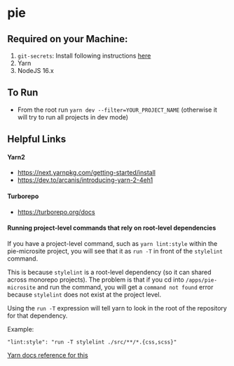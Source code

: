 # pie

## Required on your Machine:
1. `git-secrets`: Install following instructions [here](https://github.com/awslabs/git-secrets)
2. Yarn
3. NodeJS 16.x

## To Run

- From the root run `yarn dev --filter=YOUR_PROJECT_NAME` (otherwise it will try to run all projects in dev mode)

## Helpful Links

#### Yarn2

- https://next.yarnpkg.com/getting-started/install
- https://dev.to/arcanis/introducing-yarn-2-4eh1

#### Turborepo

- https://turborepo.org/docs

#### Running project-level commands that rely on root-level dependencies
If you have a project-level command, such as `yarn lint:style` within the pie-microsite project, you will see that it as `run -T` in front of the `stylelint` command.

This is because `stylelint` is a root-level dependency (so it can shared across monorepo projects). The problem is that if you cd into `/apps/pie-microsite` and run the command, you will get a `command not found` error because `stylelint` does not exist at the project level.

Using the `run -T` expression will tell yarn to look in the root of the repository for that dependency.

Example:

```
"lint:style": "run -T stylelint ./src/**/*.{css,scss}"
```

[Yarn docs reference for this](https://yarnpkg.com/getting-started/qa#how-to-share-scripts-between-workspaces)
